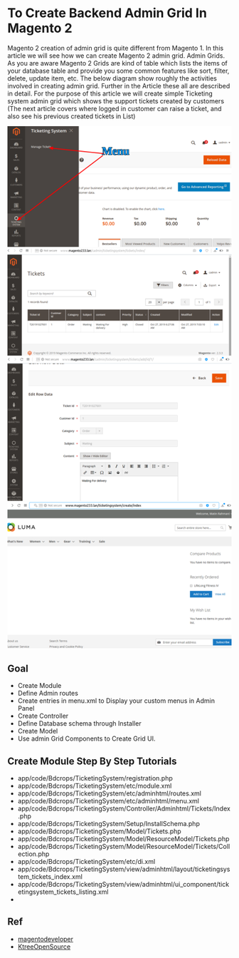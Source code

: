 #  To Create Backend Admin Grid   In Magento 2

Magento 2 creation of admin grid is quite different from Magento 1. In this article we will see how we can create Magento 2 admin grid. Admin Grids. As you are aware Magento 2 Grids are kind of table which lists the items of your database table and provide you some common features like sort, filter, delete, update item, etc.
The below diagram show roughly the activities involved in creating admin grid. Further in the Article these all are described in detail.
For the purpose of this article we will create simple Ticketing system admin grid which shows the support tickets created by customers (The next article covers where logged in customer can raise a ticket, and also see his previous created tickets in List)

![](docs/adminMenu.png)
![](docs/ticketList.png)
![](docs/ticketEdit.png)
![](docs/ticketFrontend.png)

## Goal
- Create   Module
- Define Admin routes
- Create entries in menu.xml to Display your custom menus in Admin Panel
- Create Controller
- Define Database schema through Installer
- Create Model
- Use admin Grid Components to Create Grid UI.

## Create Module Step By Step Tutorials

- app/code/Bdcrops/TicketingSystem/registration.php
- app/code/Bdcrops/TicketingSystem/etc/module.xml
- app/code/Bdcrops/TicketingSystem/etc/adminhtml/routes.xml
- app/code/Bdcrops/TicketingSystem/etc/adminhtml/menu.xml
- app/code/Bdcrops/TicketingSystem/Controller/Adminhtml/Tickets/Index.php
- app/code/Bdcrops/TicketingSystem/Setup/InstallSchema.php
- app/code/Bdcrops/TicketingSystem/Model/Tickets.php
- app/code/Bdcrops/TicketingSystem/Model/ResourceModel/Tickets.php
- app/code/Bdcrops/TicketingSystem/Model/ResourceModel/Tickets/Collection.php
- app/code/Bdcrops/TicketingSystem/etc/di.xml
- app/code/Bdcrops/TicketingSystem/view/adminhtml/layout/ticketingsystem_tickets_index.xml
- app/code/Bdcrops/TicketingSystem/view/adminhtml/ui_component/ticketingsystem_tickets_listing.xml
-






## Ref
 - [magentodeveloper](https://magentodeveloper.in/magento-2-admin-grid.html)
 - [KtreeOpenSource](https://github.com/KtreeOpenSource/Magento2Examples)
